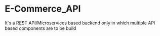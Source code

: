 # E-Commerce_API
It's a REST API/Microservices based backend only in which multiple API based components are to be build
